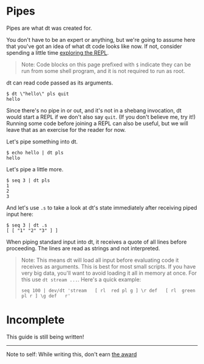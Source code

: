 # Pipes

Pipes are what dt was created for.

You don't have to be an expert or anything, but we're going to assume here that
you've got an idea of what dt code looks like now. If not, consider spending a
little time [exploring the REPL](./repl.md).

> Note: Code blocks on this page prefixed with `$` indicate they can be run
from some shell program, and it is not required to run as root.

dt can read code passed as its arguments.

```
$ dt \"hello\" pls quit
hello
```

Since there's no pipe in or out, and it's not in a shebang invocation, dt
would start a REPL if we don't also say `quit`. (If you don't believe me,
try it!) Running some code before joining a REPL can also be useful, but we
will leave that as an exercise for the reader for now.

Let's pipe something into dt.

```
$ echo hello | dt pls
hello
```

Let's pipe a little more.

```
$ seq 3 | dt pls
1
2
3
```

And let's use `.s` to take a look at dt's state immediately after receiving
piped input here:

```
$ seq 3 | dt .s
[ [ "1" "2" "3" ] ]
```

When piping standard input into dt, it receives a quote of all lines before
proceeding. The lines are read as strings and not interpreted.

> Note: This means dt will load all input before evaluating code it receives as
arguments. This is best for most small scripts. If you have very big data,
you'll want to avoid loading it all in memory at once. For this use
`dt stream ...`. Here's a quick example:
>
>     seq 100 | dev/dt 'stream   [ rl  red pl g ] \r def   [ rl  green pl r ] \g def   r'


# Incomplete

This guide is still being written!


---

Note to self: While writing this, don't earn [the award](https://porkmail.org/era/unix/award)

